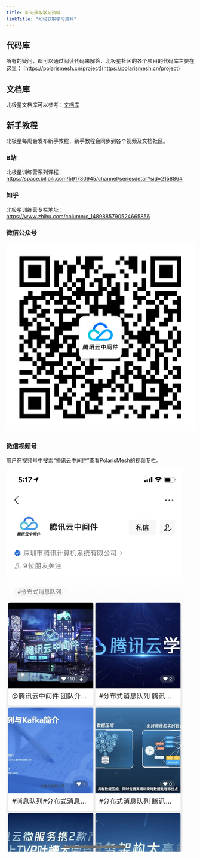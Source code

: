 ```yaml
---
title: 如何获取学习资料
linkTitle: "如何获取学习资料"
---
```


## 代码库

所有的疑问，都可以通过阅读代码来解答，北极星社区的各个项目的代码库主要在这里：
[https://polarismesh.cn/project](https://polarismesh.cn/project)

## 文档库

北极星文档库可以参考：[文档库](https://polarismesh.cn/zh/doc/北极星是什么/简介.html#北极星是什么)

## 新手教程

北极星每周会发布新手教程，新手教程会同步到各个视频及文档社区。

### B站

北极星训练营系列课程：<https://space.bilibili.com/591730945/channel/seriesdetail?sid=2158864>

### 知乎

北极星训练营专栏地址：<https://www.zhihu.com/column/c_1489885790524665856>

### 微信公众号

![](pic/public.png)

### 微信视频号

用户在视频号中搜索“腾讯云中间件”查看PolarisMesh的视频专栏。

![](pic/video.jpg)
